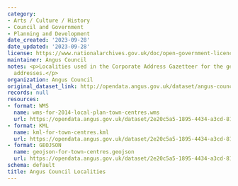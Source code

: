 ```yaml
---
category:
- Arts / Culture / History
- Council and Government
- Planning and Development
date_created: '2023-09-28'
date_updated: '2023-09-28'
license: https://www.nationalarchives.gov.uk/doc/open-government-licence/version/3/
maintainer: Angus Council
notes: <p>Localities used in the Corporate Address Gazetteer for the generation of
  addresses.</p>
organization: Angus Council
original_dataset_link: http://opendata.angus.gov.uk/dataset/angus-council-localities
records: null
resources:
- format: WMS
  name: wms-for-2014-local-plan-town-centres.wms
  url: https://opendata.angus.gov.uk/dataset/2e20c5a5-1895-4434-a3cd-81577bd3e22e/resource/8ed9c9f8-7702-4e5d-bed9-9c5c9b443f25/download/wms-for-2014-local-plan-town-centres.wms
- format: KML
  name: kml-for-town-centres.kml
  url: https://opendata.angus.gov.uk/dataset/2e20c5a5-1895-4434-a3cd-81577bd3e22e/resource/d438a492-869f-4d04-9c9f-bb23f2772bcb/download/kml-for-town-centres.kml
- format: GEOJSON
  name: geojson-for-town-centres.geojson
  url: https://opendata.angus.gov.uk/dataset/2e20c5a5-1895-4434-a3cd-81577bd3e22e/resource/ced8655d-e49e-43c8-80b2-f4713729a488/download/geojson-for-town-centres.geojson
schema: default
title: Angus Council Localities
---
```

